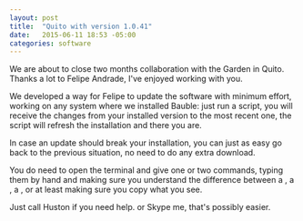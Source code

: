 ```yaml
---
layout: post
title:  "Quito with version 1.0.41"
date:   2015-06-11 18:53 -05:00
categories: software
---
```


We are about to close two months collaboration with the Garden in Quito.
Thanks a lot to Felipe Andrade, I've enjoyed working with you.

We developed a way for Felipe to update the software with minimum effort,
working on any system where we installed Bauble: just run a script, you will
receive the changes from your installed version to the most recent one, the
script will refresh the installation and there you are.

In case an update should break your installation, you can just as easy go
back to the previous situation, no need to do any extra download.

You do need to open the terminal and give one or two commands, typing them
by hand and making sure you understand the difference between a <SPACE>, a
<UNDERLINE>, a <MINUS>, or at least making sure you copy what you see.

Just call Huston if you need help.  or Skype me, that's possibly easier.